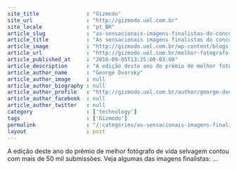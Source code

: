 ```yaml
---
site_title               : "Gizmodo"
site_url                 : "http://gizmodo.uol.com.br"
site_locale              : "pt_BR"
article_slug             : "as-sensacionais-imagens-finalistas-do-concurso-de-melhor-fotografo-de-vida-selvagem"
article_title            : "As sensacionais imagens finalistas do concurso de melhor fotógrafo de vida selvagem"
article_image            : "http://gizmodo.uol.com.br/wp-content/blogs.dir/8/files/2016/09/5-fotoselvagem-e1473092851808.jpg"
article_url              : "http://gizmodo.uol.com.br/melhor-fotografo-vida-selvagem-2016/"
article_published_at     : "2016-09-05T13:25:00-03:00"
article_description      : "A edição deste ano do prêmio de melhor fotógrafo de vida selvagem contou com mais de 50 mil submissões. Veja algumas das imagens finalistas: ..."
article_author_name      : "George Dvorsky"
article_author_image     : null
article_author_biography : null
article_author_profile   : "http://gizmodo.uol.com.br/author/george-dvorsky/"
article_author_facebook  : null
article_author_twitter   : null
category                 : ['technology']
tags                     : ['Gizmodo']
permalink                : "/:categories/as-sensacionais-imagens-finalistas-do-concurso-de-melhor-fotografo-de-vida-selvagem/"
layout                   : post
---
```


A edição deste ano do prêmio de melhor fotógrafo de vida selvagem contou com mais de 50 mil submissões. Veja algumas das imagens finalistas: ...

